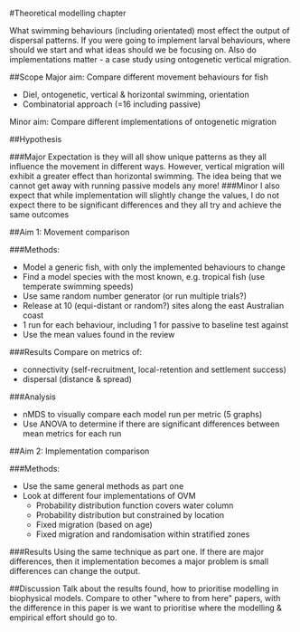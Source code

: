 #Theoretical modelling chapter

What swimming behaviours (including orientated) most effect the output of dispersal patterns. If you were going to implement larval behaviours, where should we start and what ideas should we be focusing on. Also do implementations matter - a case study using ontogenetic vertical migration.

##Scope
Major aim: Compare different movement behaviours for fish
 * Diel, ontogenetic, vertical & horizontal swimming, orientation
 * Combinatorial approach (=16 including passive)

Minor aim: Compare different implementations of ontogenetic migration

##Hypothesis

###Major
Expectation is they will all show unique patterns as they all influence the movement in different ways. However, vertical migration will exhibit a greater effect than horizontal swimming. The idea being that we cannot get away with running passive models any more!
###Minor
I also expect that while implementation will slightly change the values, I do not expect there to be significant differences and they all try and achieve the same outcomes

##Aim 1: Movement comparison

###Methods: 
- Model a generic fish, with only the implemented behaviours to change
- Find a model species with the most known, e.g. tropical fish (use temperate swimming speeds)
- Use same random number generator (or run multiple trials?) 
- Release at 10 (equi-distant or random?) sites along the east Australian coast
- 1 run for each behaviour, including 1 for passive to baseline test against
- Use the mean values found in the review

###Results
Compare on metrics of: 
- connectivity (self-recruitment, local-retention and settlement success)
- dispersal (distance & spread)

###Analysis
- nMDS to visually compare each model run per metric (5 graphs)
- Use ANOVA to determine if there are significant differences between mean metrics for each run

##Aim 2: Implementation comparison

###Methods: 
- Use the same general methods as part one
- Look at different four implementations of OVM
    - Probability distribution function covers water column
    - Probability distribution but constrained by location
    - Fixed migration (based on age)
    - Fixed migration and randomisation within stratified zones

###Results
Using the same technique as part one. If there are major differences, then it implementation becomes a major problem is small differences can change the output. 

##Discussion
Talk about the results found, how to prioritise modelling in biophysical models. Compare to other "where to from here" papers, with the difference in this paper is we want to prioritise where the modelling & empirical effort should go to. 
